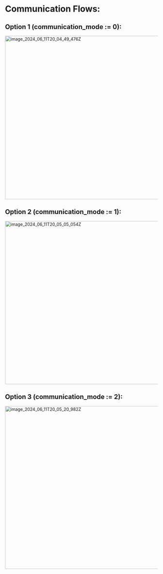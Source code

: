 # Communication Flows:

## Option 1 (communication_mode := 0):

<img width="540" alt="image_2024_06_11T20_04_49_476Z" src="https://github.com/xriteamupv/Haptic_Teleop/assets/38531693/14201316-5aa1-463d-b0d3-98d9c812fd50">

## Option 2 (communication_mode := 1):

<img width="539" alt="image_2024_06_11T20_05_05_054Z" src="https://github.com/xriteamupv/Haptic_Teleop/assets/38531693/c831b498-9a62-4932-88af-5b227b692217">

## Option 3 (communication_mode := 2):

<img width="538" alt="image_2024_06_11T20_05_20_982Z" src="https://github.com/xriteamupv/Haptic_Teleop/assets/38531693/cd0fafc1-ce1d-49ea-91f3-ed95da0ab6ee">
